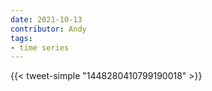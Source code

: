```yaml
---
date: 2021-10-13
contributor: Andy
tags:
- time series
---
```


{{< tweet-simple "1448280410799190018" >}}

<!-- {{< tweet user="WhiteHouseCEA" id="1448280410799190018" >}} --> 
